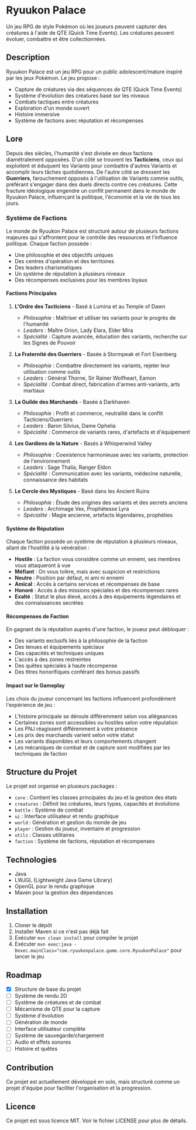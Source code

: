 # Ryuukon Palace

Un jeu RPG de style Pokémon où les joueurs peuvent capturer des créatures à l'aide de QTE (Quick Time Events). Les créatures peuvent évoluer, combattre et être collectionnées.

## Description

Ryuukon Palace est un jeu RPG pour un public adolescent/mature inspiré par les jeux Pokémon. Le jeu propose :

- Capture de créatures via des séquences de QTE (Quick Time Events)
- Système d'évolution des créatures basé sur les niveaux
- Combats tactiques entre créatures
- Exploration d'un monde ouvert
- Histoire immersive
- Système de factions avec réputation et récompenses

## Lore

Depuis des siècles, l'humanité s'est divisée en deux factions diamétralement opposées. D'un côté se trouvent les **Tacticiens**, ceux qui exploitent et éduquent les Variants pour combattre d'autres Variants et accomplir leurs tâches quotidiennes. De l'autre côté se dressent les **Guerriers**, farouchement opposés à l'utilisation de Variants comme outils, préférant s'engager dans des duels directs contre ces créatures. Cette fracture idéologique engendre un conflit permanent dans le monde de Ryuukon Palace, influençant la politique, l'économie et la vie de tous les jours.

### Système de Factions

Le monde de Ryuukon Palace est structuré autour de plusieurs factions majeures qui s'affrontent pour le contrôle des ressources et l'influence politique. Chaque faction possède :

- Une philosophie et des objectifs uniques
- Des centres d'opération et des territoires
- Des leaders charismatiques
- Un système de réputation à plusieurs niveaux
- Des récompenses exclusives pour les membres loyaux

#### Factions Principales

1. **L'Ordre des Tacticiens** - Basé à Lumina et au Temple of Dawn
   - *Philosophie* : Maîtriser et utiliser les variants pour le progrès de l'humanité
   - *Leaders* : Maître Orion, Lady Elara, Elder Mira
   - *Spécialité* : Capture avancée, éducation des variants, recherche sur les Signes de Pouvoir

2. **La Fraternité des Guerriers** - Basée à Stormpeak et Fort Eisenberg
   - *Philosophie* : Combattre directement les variants, rejeter leur utilisation comme outils
   - *Leaders* : Général Thorne, Sir Rainer Wolfheart, Eamon
   - *Spécialité* : Combat direct, fabrication d'armes anti-variants, arts martiaux

3. **La Guilde des Marchands** - Basée à Darkhaven
   - *Philosophie* : Profit et commerce, neutralité dans le conflit Tacticiens/Guerriers
   - *Leaders* : Baron Silvius, Dame Ophelia
   - *Spécialité* : Commerce de variants rares, d'artefacts et d'équipement

4. **Les Gardiens de la Nature** - Basés à Whisperwind Valley
   - *Philosophie* : Coexistence harmonieuse avec les variants, protection de l'environnement
   - *Leaders* : Sage Thalia, Ranger Eldon
   - *Spécialité* : Communication avec les variants, médecine naturelle, connaissance des habitats

5. **Le Cercle des Mystiques** - Basé dans les Ancient Ruins
   - *Philosophie* : Étude des origines des variants et des secrets anciens
   - *Leaders* : Archimage Vex, Prophétesse Lyra
   - *Spécialité* : Magie ancienne, artefacts légendaires, prophéties

#### Système de Réputation

Chaque faction possède un système de réputation à plusieurs niveaux, allant de l'hostilité à la vénération :

- **Hostile** : La faction vous considère comme un ennemi, ses membres vous attaqueront à vue
- **Méfiant** : On vous tolère, mais avec suspicion et restrictions
- **Neutre** : Position par défaut, ni ami ni ennemi
- **Amical** : Accès à certains services et récompenses de base
- **Honoré** : Accès à des missions spéciales et des récompenses rares
- **Exalté** : Statut le plus élevé, accès à des équipements légendaires et des connaissances secrètes

#### Récompenses de Faction

En gagnant de la réputation auprès d'une faction, le joueur peut débloquer :

- Des variants exclusifs liés à la philosophie de la faction
- Des tenues et équipements spéciaux
- Des capacités et techniques uniques
- L'accès à des zones restreintes
- Des quêtes spéciales à haute récompense
- Des titres honorifiques conférant des bonus passifs

#### Impact sur le Gameplay

Les choix du joueur concernant les factions influencent profondément l'expérience de jeu :

- L'histoire principale se déroule différemment selon vos allégeances
- Certaines zones sont accessibles ou hostiles selon votre réputation
- Les PNJ réagissent différemment à votre présence
- Les prix des marchands varient selon votre statut
- Les variants disponibles et leurs comportements changent
- Les mécaniques de combat et de capture sont modifiées par les techniques de faction

## Structure du Projet

Le projet est organisé en plusieurs packages :

- `core` : Contient les classes principales du jeu et la gestion des états
- `creatures` : Définit les créatures, leurs types, capacités et évolutions
- `battle` : Système de combat
- `ui` : Interface utilisateur et rendu graphique
- `world` : Génération et gestion du monde de jeu
- `player` : Gestion du joueur, inventaire et progression
- `utils` : Classes utilitaires
- `faction` : Système de factions, réputation et récompenses

## Technologies

- Java
- LWJGL (Lightweight Java Game Library)
- OpenGL pour le rendu graphique
- Maven pour la gestion des dépendances

## Installation

1. Cloner le dépôt
2. Installer Maven si ce n'est pas déjà fait
3. Exécuter `mvn clean install` pour compiler le projet
4. Exécuter `mvn exec:java -Dexec.mainClass="com.ryuukonpalace.game.core.RyuukonPalace"` pour lancer le jeu

## Roadmap

- [x] Structure de base du projet
- [ ] Système de rendu 2D
- [ ] Système de créatures et de combat
- [ ] Mécanisme de QTE pour la capture
- [ ] Système d'évolution
- [ ] Génération de monde
- [ ] Interface utilisateur complète
- [ ] Système de sauvegarde/chargement
- [ ] Audio et effets sonores
- [ ] Histoire et quêtes

## Contribution

Ce projet est actuellement développé en solo, mais structuré comme un projet d'équipe pour faciliter l'organisation et la progression.

## Licence

Ce projet est sous licence MIT. Voir le fichier LICENSE pour plus de détails.
